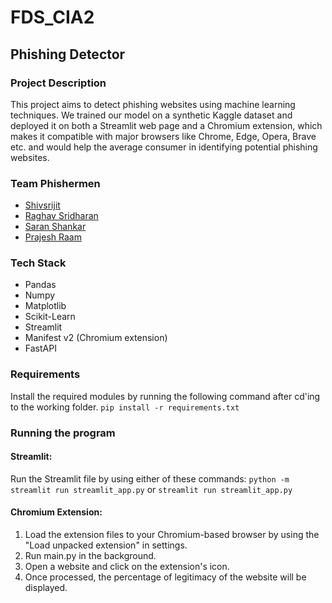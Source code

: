 # FDS_CIA2

## Phishing Detector

### Project Description
This project aims to detect phishing websites using machine learning techniques. We trained our model on a synthetic Kaggle dataset and deployed it on both a Streamlit web page and a Chromium extension, which makes it compatible with major browsers like Chrome, Edge, Opera, Brave etc. and would help the average consumer in identifying potential phishing websites.


### Team Phishermen
- [Shivsrijit](https://github.com/shivsrijit/)
- [Raghav Sridharan](https://github.com/raghavsridharan)
- [Saran Shankar](https://github.com/try3d/)
- [Prajesh Raam](https://github.com/hotaru-hspr)


### Tech Stack
- Pandas
- Numpy
- Matplotlib
- Scikit-Learn
- Streamlit
- Manifest v2 (Chromium extension)
- FastAPI

### Requirements
Install the required modules by running the following command after cd'ing to the working folder.
```pip install -r requirements.txt```

### Running the program
#### Streamlit:
Run the Streamlit file by using either of these commands:
```python -m streamlit run streamlit_app.py```
or
```streamlit run streamlit_app.py```

#### Chromium Extension:
1. Load the extension files to your Chromium-based browser by using the "Load unpacked extension" in settings.
2. Run main.py in the background.
3. Open a website and click on the extension's icon.
4. Once processed, the percentage of legitimacy of the website will be displayed.